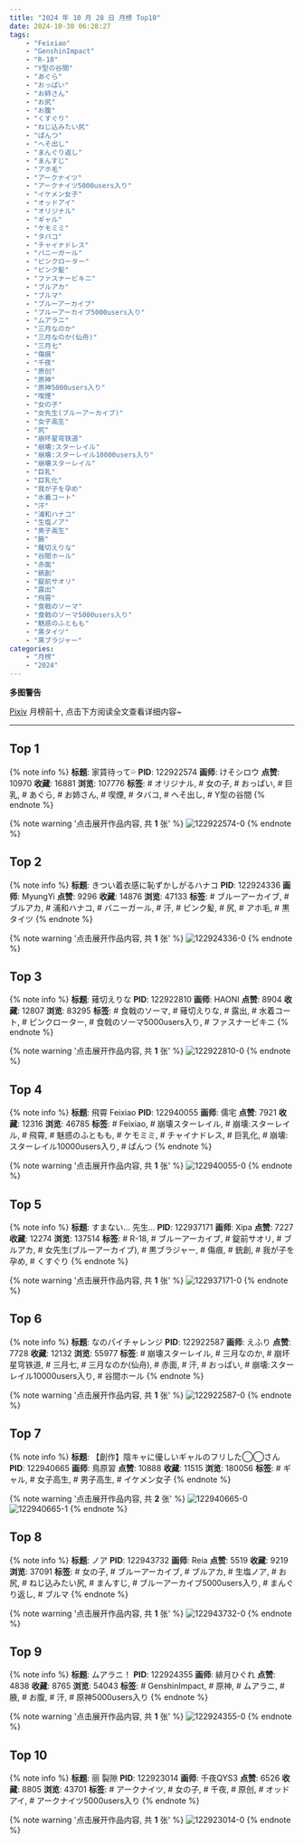```yaml
---
title: "2024 年 10 月 28 日 月榜 Top10"
date: 2024-10-30 06:28:27
tags:
    - "Feixiao"
    - "GenshinImpact"
    - "R-18"
    - "Y型の谷間"
    - "あぐら"
    - "おっぱい"
    - "お姉さん"
    - "お尻"
    - "お腹"
    - "くすぐり"
    - "ねじ込みたい尻"
    - "ぱんつ"
    - "へそ出し"
    - "まんぐり返し"
    - "まんすじ"
    - "アホ毛"
    - "アークナイツ"
    - "アークナイツ5000users入り"
    - "イケメン女子"
    - "オッドアイ"
    - "オリジナル"
    - "ギャル"
    - "ケモミミ"
    - "タバコ"
    - "チャイナドレス"
    - "バニーガール"
    - "ピンクローター"
    - "ピンク髪"
    - "ファスナービキニ"
    - "ブルアカ"
    - "ブルマ"
    - "ブルーアーカイブ"
    - "ブルーアーカイブ5000users入り"
    - "ムアラニ"
    - "三月なのか"
    - "三月なのか(仙舟)"
    - "三月七"
    - "傷痕"
    - "千夜"
    - "原创"
    - "原神"
    - "原神5000users入り"
    - "喫煙"
    - "女の子"
    - "女先生(ブルーアーカイブ)"
    - "女子高生"
    - "尻"
    - "崩坏星穹铁道"
    - "崩壊:スターレイル"
    - "崩壊:スターレイル10000users入り"
    - "崩壊スターレイル"
    - "巨乳"
    - "巨乳化"
    - "我が子を孕め"
    - "水着コート"
    - "汗"
    - "浦和ハナコ"
    - "生塩ノア"
    - "男子高生"
    - "腋"
    - "薙切えりな"
    - "谷間ホール"
    - "赤面"
    - "銃創"
    - "錠前サオリ"
    - "露出"
    - "飛霄"
    - "食戟のソーマ"
    - "食戟のソーマ5000users入り"
    - "魅惑のふともも"
    - "黒タイツ"
    - "黒ブラジャー"
categories:
    - "月榜"
    - "2024"
---
```


<i class="fa fa-triangle-exclamation"></i>**多图警告**<i class="fa fa-triangle-exclamation"></i>

[Pixiv](https://www.pixiv.net/) 月榜前十, 点击下方阅读全文查看详细内容~

<!-- more -->

---

## Top 1

{% note info %}
**标题**: 家賃待って💦
**PID**: 122922574 **画师**: けそシロウ
**点赞**: 10970 **收藏**: 16881 **浏览**: 107776
**标签**: # オリジナル, # 女の子, # おっぱい, # 巨乳, # あぐら, # お姉さん, # 喫煙, # タバコ, # へそ出し, # Y型の谷間
{% endnote %}

{% note warning '点击展开作品内容, 共 **1** 张' %}
![122922574-0](https://i.pixiv.re/img-original/img/2024/10/01/00/00/20/122922574_p0.jpg)
{% endnote %}

## Top 2

{% note info %}
**标题**: きつい着衣感に恥ずかしがるハナコ
**PID**: 122924336 **画师**: MyungYi
**点赞**: 9296 **收藏**: 14876 **浏览**: 47133
**标签**: # ブルーアーカイブ, # ブルアカ, # 浦和ハナコ, # バニーガール, # 汗, # ピンク髪, # 尻, # アホ毛, # 黒タイツ
{% endnote %}

{% note warning '点击展开作品内容, 共 **1** 张' %}
![122924336-0](https://i.pixiv.re/img-original/img/2024/10/01/00/36/11/122924336_p0.jpg)
{% endnote %}

## Top 3

{% note info %}
**标题**: 薙切えりな
**PID**: 122922810 **画师**: HAONI
**点赞**: 8904 **收藏**: 12807 **浏览**: 83295
**标签**: # 食戟のソーマ, # 薙切えりな, # 露出, # 水着コート, # ピンクローター, # 食戟のソーマ5000users入り, # ファスナービキニ
{% endnote %}

{% note warning '点击展开作品内容, 共 **1** 张' %}
![122922810-0](https://i.pixiv.re/img-original/img/2024/10/01/00/01/41/122922810_p0.jpg)
{% endnote %}

## Top 4

{% note info %}
**标题**: 飛霄 Feixiao
**PID**: 122940055 **画师**: 儒宅
**点赞**: 7921 **收藏**: 12316 **浏览**: 46785
**标签**: # Feixiao, # 崩壊スターレイル, # 崩壊:スターレイル, # 飛霄, # 魅惑のふともも, # ケモミミ, # チャイナドレス, # 巨乳化, # 崩壊:スターレイル10000users入り, # ぱんつ
{% endnote %}

{% note warning '点击展开作品内容, 共 **1** 张' %}
![122940055-0](https://i.pixiv.re/img-original/img/2024/10/01/18/00/11/122940055_p0.png)
{% endnote %}

## Top 5

{% note info %}
**标题**: すまない… 先生…
**PID**: 122937171 **画师**: Xipa
**点赞**: 7227 **收藏**: 12274 **浏览**: 137514
**标签**: # R-18, # ブルーアーカイブ, # 錠前サオリ, # ブルアカ, # 女先生(ブルーアーカイブ), # 黒ブラジャー, # 傷痕, # 銃創, # 我が子を孕め, # くすぐり
{% endnote %}

{% note warning '点击展开作品内容, 共 **1** 张' %}
![122937171-0](https://i.pixiv.re/img-original/img/2024/10/01/15/26/10/122937171_p0.png)
{% endnote %}

## Top 6

{% note info %}
**标题**: なのパイチャレンジ
**PID**: 122922587 **画师**: えふり
**点赞**: 7728 **收藏**: 12132 **浏览**: 55977
**标签**: # 崩壊スターレイル, # 三月なのか, # 崩坏星穹铁道, # 三月七, # 三月なのか(仙舟), # 赤面, # 汗, # おっぱい, # 崩壊:スターレイル10000users入り, # 谷間ホール
{% endnote %}

{% note warning '点击展开作品内容, 共 **1** 张' %}
![122922587-0](https://i.pixiv.re/img-original/img/2024/10/01/00/00/24/122922587_p0.png)
{% endnote %}

## Top 7

{% note info %}
**标题**: 【創作】陰キャに優しいギャルのフリした◯◯さん
**PID**: 122940665 **画师**: 鳥原習
**点赞**: 10888 **收藏**: 11515 **浏览**: 180056
**标签**: # ギャル, # 女子高生, # 男子高生, # イケメン女子
{% endnote %}

{% note warning '点击展开作品内容, 共 **2** 张' %}
![122940665-0](https://i.pixiv.re/img-original/img/2024/10/01/18/19/21/122940665_p0.jpg)
![122940665-1](https://i.pixiv.re/img-original/img/2024/10/01/18/19/21/122940665_p1.jpg)
{% endnote %}

## Top 8

{% note info %}
**标题**: ノア
**PID**: 122943732 **画师**: Reia
**点赞**: 5519 **收藏**: 9219 **浏览**: 37091
**标签**: # 女の子, # ブルーアーカイブ, # ブルアカ, # 生塩ノア, # お尻, # ねじ込みたい尻, # まんすじ, # ブルーアーカイブ5000users入り, # まんぐり返し, # ブルマ
{% endnote %}

{% note warning '点击展开作品内容, 共 **1** 张' %}
![122943732-0](https://i.pixiv.re/img-original/img/2024/10/01/20/07/40/122943732_p0.png)
{% endnote %}

## Top 9

{% note info %}
**标题**: ムアラニ！
**PID**: 122924355 **画师**: 緋月ひぐれ
**点赞**: 4838 **收藏**: 8765 **浏览**: 54043
**标签**: # GenshinImpact, # 原神, # ムアラニ, # 腋, # お腹, # 汗, # 原神5000users入り
{% endnote %}

{% note warning '点击展开作品内容, 共 **1** 张' %}
![122924355-0](https://i.pixiv.re/img-original/img/2024/10/01/00/36/41/122924355_p0.jpg)
{% endnote %}

## Top 10

{% note info %}
**标题**: 丽 裂隙
**PID**: 122923014 **画师**: 千夜QYS3
**点赞**: 6526 **收藏**: 8805 **浏览**: 43701
**标签**: # アークナイツ, # 女の子, # 千夜, # 原创, # オッドアイ, # アークナイツ5000users入り
{% endnote %}

{% note warning '点击展开作品内容, 共 **1** 张' %}
![122923014-0](https://i.pixiv.re/img-original/img/2024/10/01/00/04/02/122923014_p0.jpg)
{% endnote %}
